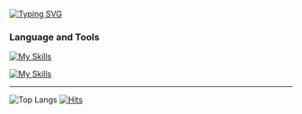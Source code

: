 [![Typing SVG](https://readme-typing-svg.demolab.com?font=Menlo&duration=2000&pause=10000&color=7DF7BF&vCenter=true&width=800&lines=Hi+i'm+Ean.+I'm+currently+working+as+Front-End+Developer)](https://git.io/typing-svg)

### Language and Tools

[![My Skills](https://skillicons.dev/icons?i=react,redux,styledcomponents,tailwind,vite,js,ts,nestjs,nodejs,html,css,scss,java,kotlin,spring,flutter,mysql,postgres)](https://skillicons.dev)

[![My Skills](https://skillicons.dev/icons?i=vscode,idea,docker,github,aws,jenkins,linux)](https://skillicons.dev)

---

![Top Langs](https://github-readme-stats.vercel.app/api/top-langs/?username=eannnnnn&layout=compact)
[![Hits](https://hits.seeyoufarm.com/api/count/incr/badge.svg?url=https%3A%2F%2Fgithub.com%2Feannnnnn%2Fhit-counter&count_bg=%233D56C8&title_bg=%23000000&icon=github.svg&icon_color=%23E7E7E7&title=views&edge_flat=false)](https://hits.seeyoufarm.com)
